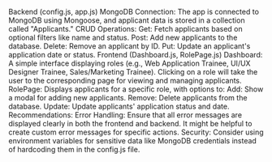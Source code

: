 Backend (config.js, app.js)
MongoDB Connection: The app is connected to MongoDB using Mongoose, and applicant data is stored in a collection called "Applicants."
CRUD Operations:
Get: Fetch applicants based on optional filters like name and status.
Post: Add new applicants to the database.
Delete: Remove an applicant by ID.
Put: Update an applicant's application date or status.
Frontend (Dashboard.js, RolePage.js)
Dashboard: A simple interface displaying roles (e.g., Web Application Trainee, UI/UX Designer Trainee, Sales/Marketing Trainee). Clicking on a role will take the user to the corresponding page for viewing and managing applicants.
RolePage: Displays applicants for a specific role, with options to:
Add: Show a modal for adding new applicants.
Remove: Delete applicants from the database.
Update: Update applicants' application status and date.
Recommendations:
Error Handling: Ensure that all error messages are displayed clearly in both the frontend and backend. It might be helpful to create custom error messages for specific actions.
Security: Consider using environment variables for sensitive data like MongoDB credentials instead of hardcoding them in the config.js file.
